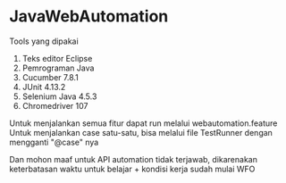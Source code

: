 # JavaWebAutomation

Tools yang dipakai
1. Teks editor Eclipse
2. Pemrograman Java
3. Cucumber 7.8.1
4. JUnit 4.13.2
5. Selenium Java 4.5.3
6. Chromedriver 107

Untuk menjalankan semua fitur dapat run melalui webautomation.feature
Untuk menjalankan case satu-satu, bisa melalui file TestRunner dengan mengganti "@case" nya 

Dan mohon maaf untuk API automation tidak terjawab, dikarenakan keterbatasan waktu untuk belajar + kondisi kerja sudah mulai WFO
